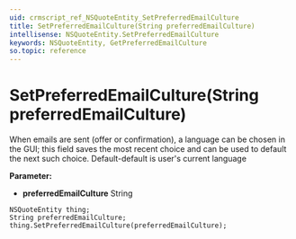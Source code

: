 ```yaml
---
uid: crmscript_ref_NSQuoteEntity_SetPreferredEmailCulture
title: SetPreferredEmailCulture(String preferredEmailCulture)
intellisense: NSQuoteEntity.SetPreferredEmailCulture
keywords: NSQuoteEntity, GetPreferredEmailCulture
so.topic: reference
---
```


# SetPreferredEmailCulture(String preferredEmailCulture)

When emails are sent (offer or confirmation), a language can be chosen in the GUI; this field saves the most recent choice and can be used to default the next such choice. Default-default is user's current language

**Parameter:** 
* **preferredEmailCulture** String

```crmscript
NSQuoteEntity thing;
String preferredEmailCulture;
thing.SetPreferredEmailCulture(preferredEmailCulture);
```

